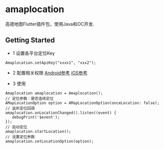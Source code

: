 # amaplocation

高德地图Flutter插件包，使用Java和OC开发.

## Getting Started

* 1 设置各平台定位Key
```
Amaplocation.setApiKey("xxxx1", "xxx2");
```
* 2 配置相关权限
[Android参考](https://lbs.amap.com/api/android-location-sdk/gettingstarted)
[iOS参考](https://lbs.amap.com/api/ios-location-sdk/gettingstarted)

* 3 使用
```
Amaplocation amaplocation = Amaplocation();
// 定位参数：是否连续定位
AMapLocationOption option = AMapLocationOption(onceLocation: false);
// 监听定位回调
amaplocation.onLocationChanged().listen((event) {
   debugPrint('$event');
});
// 启动定位
amaplocation.startLocation();
// 设置定位参数
amaplocation.setLocationOption(option);
```